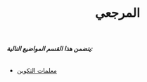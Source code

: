 ﻿---
title: المرجعي
type: docs
weight: 60
url: /ar/jasperreports/reference/
---
###### **يتضمن هذا القسم المواضيع التالية:**
- [معلمات التكوين](/cells/ar/jasperreports/configuration-parameters/)

